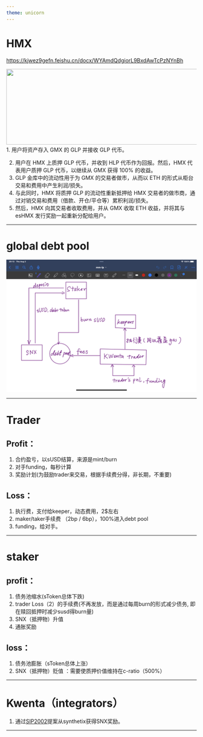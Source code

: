 ```yaml
---
theme: unicorn
---
```


# HMX

https://kjwez9gefn.feishu.cn/docx/WYAmdQdgiorL9BxdAwTcPzNYnBh

<div grid="~ cols-2 gap-4">
<div>
<img border="rounded" src="https://miro.medium.com/v2/resize:fit:1400/format:webp/0*Pyt3KKYDuWGCiMs5.png" width="600" height="200">
</div>
<div>
1. 用户将资产存入 GMX 的 GLP 并接收 GLP 代币。

2. 用户在 HMX 上质押 GLP 代币，并收到 HLP 代币作为回报。然后，HMX 代表用户质押 GLP 代币，以继续从 GMX 获得 100% 的收益。
3. GLP 金库中的流动性用于为 GMX 的交易者做市，从而以 ETH 的形式从柜台交易和费用中产生利润/损失。
4. 与此同时，HMX 将质押 GLP 的流动性重新抵押给 HMX 交易者的做市商，通过对销交易和费用（借款、开仓/平仓等）累积利润/损失。
5. 然后，HMX 向其交易者收取费用，并从 GMX 收取 ETH 收益，并将其与 esHMX 发行奖励一起重新分配给用户。
</div>
</div>

---
# global debt pool

![1691375107283](image/gmx_fork/1691375107283.png)

---

# Trader

## Profit：

1. 合约盈亏，以sUSD结算，来源是mint/burn
2. 对手funding，每秒计算
3. 奖励计划(为鼓励trader来交易，根据手续费分得，非长期，不重要)

## Loss：

1. 执行费，支付给keeper，动态费用，2\$左右
2. maker/taker手续费 （2bp / 6bp），100%进入debt pool
3. funding，给对手。

---

# staker

## profit：

1. 债务池缩水(sToken总体下跌)
2. trader Loss（2）的手续费(不再发放，而是通过每周burn的形式减少债务, 即在赎回抵押时减少susd得burn量)
3. SNX（抵押物）升值
4. 通胀奖励

## loss：

1. 债务池膨胀（sToken总体上涨）
2. SNX（抵押物）贬值 ：需要使质押价值维持在c-ratio（500%）

---

# Kwenta（integrators）

1. 通过[SIP2002](https://sips.synthetix.io/sips/sip-2002/)提案从synthetix获得SNX奖励。

---

